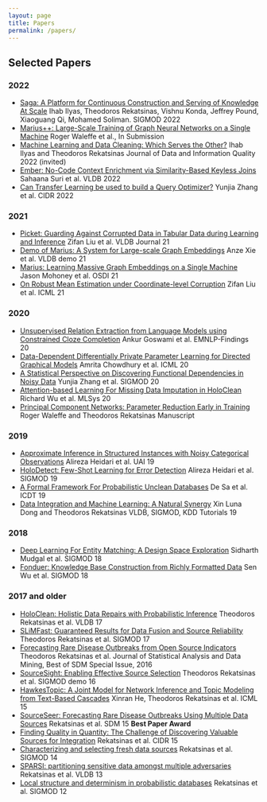 ```yaml
---
layout: page
title: Papers
permalink: /papers/
---
```


## Selected Papers

### 2022
* [Saga: A Platform for Continuous Construction and Serving of Knowledge At Scale](https://machinelearning.apple.com/research/continuous-construction) Ihab Ilyas, Theodoros Rekatsinas, Vishnu Konda, Jeffrey Pound, Xiaoguang Qi, Mohamed Soliman. SIGMOD 2022
* [Marius++: Large-Scale Training of Graph Neural Networks on a Single Machine](https://arxiv.org/abs/2202.02365) Roger Waleffe et al., In Submission
* [Machine Learning and Data Cleaning: Which Serves the Other?](https://dl.acm.org/doi/abs/10.1145/3506712?casa_token=mZhBPQyhC40AAAAA:9hOQ2jesD-zNQrHJUqLsxLEfcTEDpkt09UcimY6oriMkWfExA-faZgaeDgBAmWKV46WlhhguBT1s3w) Ihab Ilyas and Theodoros Rekatsinas Journal of Data and Information Quality 2022 (invited)
* [Ember: No-Code Context Enrichment via Similarity-Based Keyless Joins](https://arxiv.org/abs/2106.01501) Sahaana Suri et al. VLDB 2022
* [Can Transfer Learning be used to build a Query Optimizer?]() Yunjia Zhang et al. CIDR 2022

### 2021
* [Picket: Guarding Against Corrupted Data in Tabular Data during Learning and Inference](https://arxiv.org/pdf/2006.04730.pdf) Zifan Liu et al. VLDB Journal 21
* [Demo of Marius: A System for Large-scale Graph Embeddings](http://vldb.org/pvldb/vol14/p2759-mohoney.pdf) Anze Xie et al. VLDB demo 21
* [Marius: Learning Massive Graph Embeddings on a Single Machine](https://arxiv.org/pdf/2101.08358.pdf) Jason Mohoney et al. OSDI 21
* [On Robust Mean Estimation under Coordinate-level Corruption](http://proceedings.mlr.press/v139/liu21r.html) Zifan Liu et al. ICML 21

### 2020
* [Unsupervised Relation Extraction from Language Models using Constrained Cloze Completion](https://www.aclweb.org/anthology/2020.findings-emnlp.113.pdf) Ankur Goswami et al. EMNLP-Findings 20
* [Data-Dependent Differentially Private Parameter Learning for Directed Graphical Models](http://proceedings.mlr.press/v119/chowdhury20a.html) Amrita Chowdhury et al. ICML 20
* [A Statistical Perspective on Discovering Functional Dependencies in Noisy Data](https://dl.acm.org/doi/pdf/10.1145/3318464.3389749) Yunjia Zhang et al. SIGMOD 20
* [Attention-based Learning For Missing Data Imputation in HoloClean](https://proceedings.mlsys.org/paper/2020/file/202cb962ac59075b964b07152d234b70-Paper.pdf) Richard Wu et al. MLSys 20
* [Principal Component Networks: Parameter Reduction Early in Training](https://arxiv.org/abs/2006.13347) Roger Waleffe and Theodoros Rekatsinas Manuscript

### 2019
* [Approximate Inference in Structured Instances with Noisy Categorical Observations](http://auai.org/uai2019/proceedings/papers/152.pdf) Alireza Heidari et al. UAI 19
* [HoloDetect: Few-Shot Learning for Error Detection](https://dl.acm.org/doi/10.1145/3299869.3319888) Alireza Heidari et al. SIGMOD 19
* [A Formal Framework For Probabilistic Unclean Databases](https://drops.dagstuhl.de/opus/volltexte/2019/10308/) De Sa et al. ICDT 19
* [Data Integration and Machine Learning: A Natural Synergy](http://www.vldb.org/pvldb/vol11/p2094-dong.pdf) Xin Luna Dong and Theodoros Rekatsinas VLDB, SIGMOD, KDD Tutorials 19

### 2018
* [Deep Learning For Entity Matching: A Design Space Exploration](https://dl.acm.org/citation.cfm?id=3196926) Sidharth Mudgal et al. SIGMOD 18
* [Fonduer: Knowledge Base Construction from Richly Formatted Data](https://dl.acm.org/doi/10.1145/3183713.3183729) Sen Wu et al. SIGMOD 18

### 2017 and older
* [HoloClean: Holistic Data Repairs with Probabilistic Inference](http://www.vldb.org/pvldb/vol10/p1190-rekatsinas.pdf) Theodoros Rekatsinas et al. VLDB 17
* [SLiMFast: Guaranteed Results for Data Fusion and Source Reliability](http://dl.acm.org/citation.cfm?id=3035951) Theodoros Rekatsinas et al. SIGMOD 17
* [Forecasting Rare Disease Outbreaks from Open Source Indicators](http://onlinelibrary.wiley.com/doi/10.1002/sam.11337/abstract) Theodoros Rekatsinas et al. Journal of Statistical Analysis and Data Mining, Best of SDM Special Issue, 2016
* [SourceSight: Enabling Effective Source Selection](http://dl.acm.org/citation.cfm?id=2899403) Theodoros Rekatsinas et al. SIGMOD demo 16
* [HawkesTopic: A Joint Model for Network Inference and Topic Modeling from Text-Based Cascades](href="http://jmlr.org/proceedings/papers/v37/he15.pdf) Xinran He, Theodoros Rekatsinas et al. ICML 15
* [SourceSeer: Forecasting Rare Disease Outbreaks Using Multiple Data Sources](http://linqs.cs.umd.edu/basilic/web/Publications/2015/rekatsinas:sdm15) Rekatsinas et al. SDM 15 <b>Best Paper Award</b>
* [Finding Quality in Quantity: The Challenge of Discovering Valuable Sources for Integration](http://linqs.cs.umd.edu/basilic/web/Publications/2015/rekatsinas:cidr15) Rekatsinas et al. CIDR 15
* [Characterizing and selecting fresh data sources](http://dl.acm.org/citation.cfm?id=2588555.2610504) Rekatsinas et al. SIGMOD 14
* [SPARSI: partitioning sensitive data amongst multiple adversaries](http://dl.acm.org/citation.cfm?id=2536270) Rekatsinas et al. VLDB 13
* [Local structure and determinism in probabilistic databases](http://dl.acm.org/citation.cfm?id=2213879) Rekatsinas et al. SIGMOD 12

